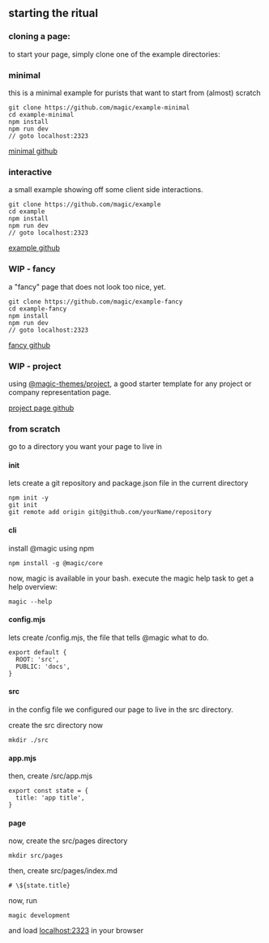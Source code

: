 <div>

## starting the ritual

### cloning a page:
to start your page, simply clone one of the example directories:

### minimal

this is a minimal example for purists that want to start from (almost) scratch

```
git clone https://github.com/magic/example-minimal
cd example-minimal
npm install
npm run dev
// goto localhost:2323
```

[minimal github](https://github.com/magic/example-minimal)

### interactive

a small example showing off some client side interactions.

```
git clone https://github.com/magic/example
cd example
npm install
npm run dev
// goto localhost:2323
```

[example github](https://github.com/magic/example)

### WIP - fancy

a "fancy" page that does not look too nice, yet.

```
git clone https://github.com/magic/example-fancy
cd example-fancy
npm install
npm run dev
// goto localhost:2323
```

[fancy github](https://github.com/magic/example-fancy)

### WIP - project

using [@magic-themes/project](https://github.com/magic-themes/project),
a good starter template for any project or company representation page.

[project page github](https://github.com/magic/example-project-page)

### from scratch

go to a directory you want your page to live in

#### init

lets create a git repository and package.json file in the current directory

```
npm init -y
git init
git remote add origin git@github.com/yourName/repository
```

#### cli

install @magic using npm

`npm install -g @magic/core`

now, magic is available in your bash.
execute the magic help task to get a help overview:

`magic --help`

#### config.mjs

lets create /config.mjs, the file that tells @magic what to do.

```
export default {
  ROOT: 'src',
  PUBLIC: 'docs',
}
```

#### src

in the config file we configured our page to live in the src directory.

create the src directory now

`mkdir ./src`

#### app.mjs

then, create /src/app.mjs

```
export const state = {
  title: 'app title',
}
```

#### page

now, create the src/pages directory

`mkdir src/pages`

then, create src/pages/index.md

`# \${state.title}`

now, run

`magic development`

and load [localhost:2323](http://localhost:2323) in your browser
